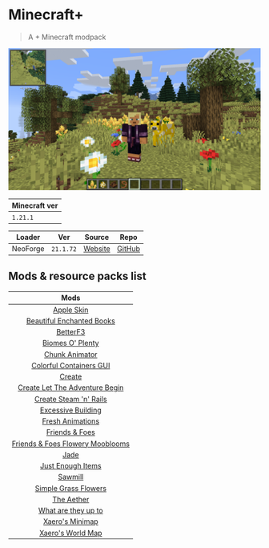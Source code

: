 # Minecraft+
> A + Minecraft modpack

![thumbnail](_/assets/thumbnail.png)

| Minecraft ver |
| ------------- |
| `1.21.1`      |

| Loader   | Ver       | Source                                                       | Repo                                            |
| -------- | --------- | ------------------------------------------------------------ | ----------------------------------------------- |
| NeoForge | `21.1.72` | [Website](https://projects.neoforged.net/neoforged/neoforge) | [GitHub](https://github.com/neoforged/neoforge) |

## Mods & resource packs list

|                                       Mods                                       |
| :------------------------------------------------------------------------------: |
|                        [Apple Skin](docs/Apple%20Skin.md)                        |
|        [Beautiful Enchanted Books](docs/Beautiful%20Enchanted%20Books.md)        |
|                           [BetterF3](docs/BetterF3.md)                           |
|                 [Biomes O' Plenty](docs/Biomes%20O'%20Plenty.md)                 |
|                    [Chunk Animator](docs/Chunk%20Animator.md)                    |
|          [Colorful Containers GUI](docs/Colorful%20Containers%20GUI.md)          |
|                             [Create](docs/Create.md)                             |
| [Create Let The Adventure Begin](docs/Create%20Let%20The%20Adventure%20Begin.md) |
|          [Create Steam 'n' Rails](docs/Create%20Steam%20'n'%20Rails.md)          |
|                [Excessive Building](docs/Excessive%20Building.md)                |
|                  [Fresh Animations](docs/Fresh%20Animations.md)                  |
|                   [Friends & Foes](docs/Friends%20&%20Foes.md)                   |
| [Friends & Foes Flowery Mooblooms](Friends%20&%20Foes%20Flowery%20Mooblooms.md)  |
|                               [Jade](docs/Jade.md)                               |
|                [Just Enough Items](docs/Just%20Enough%20Items.md)                |
|                            [Sawmill](docs/Sawmill.md)                            |
|             [Simple Grass Flowers](docs/Simple%20Grass%20Flowers.md)             |
|                        [The Aether](docs/The%20Aether.md)                        |
|            [What are they up to](docs/What%20are%20they%20up%20to.md)            |
|                   [Xaero's Minimap](docs/Xaero's%20Minimap.md)                   |
|                [Xaero's World Map](docs/Xaero's%20World%20Map.md)                |

